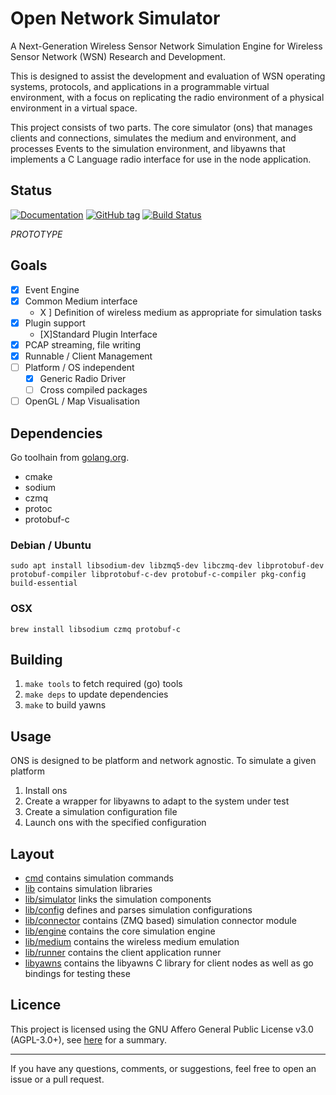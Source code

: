 # Open Network Simulator

A Next-Generation Wireless Sensor Network Simulation Engine for Wireless Sensor Network (WSN) Research and Development.

This is designed to assist the development and evaluation of WSN operating systems, protocols, and applications in a programmable virtual environment, with a focus on replicating the radio environment of a physical environment in a virtual space.

This project consists of two parts. The core simulator (ons) that manages clients and connections, simulates the medium and environment, and processes Events to the simulation environment, and libyawns that implements a C Language radio interface for use in the node application.

## Status

[![Documentation](https://img.shields.io/badge/docs-godoc-blue.svg)](https://godoc.org/github.com/ryankurte/yawns)
[![GitHub tag](https://img.shields.io/github/tag/ryankurte/yawns.svg)](https://github.com/ryankurte/yawns)
[![Build Status](https://travis-ci.com/ryankurte/yawns.svg?branch=master)](https://travis-ci.com/ryankurte/yawns/branches)

_PROTOTYPE_

## Goals

- [X] Event Engine
- [X] Common Medium interface
  - X ] Definition of wireless medium as appropriate for simulation tasks
- [X] Plugin support
  - [X]Standard Plugin Interface
- [X] PCAP streaming, file writing
- [X] Runnable / Client Management
- [ ] Platform / OS independent
  - [X] Generic Radio Driver
  - [ ] Cross compiled packages
- [ ] OpenGL / Map Visualisation

## Dependencies

Go toolhain from [golang.org](https://golang.org/dl/).

- cmake
- sodium
- czmq
- protoc
- protobuf-c

### Debian / Ubuntu
```
sudo apt install libsodium-dev libzmq5-dev libczmq-dev libprotobuf-dev protobuf-compiler libprotobuf-c-dev protobuf-c-compiler pkg-config build-essential
```

### OSX
```
brew install libsodium czmq protobuf-c
```

## Building

1. `make tools` to fetch required (go) tools
2. `make deps` to update dependencies
3. `make` to build yawns

## Usage

ONS is designed to be platform and network agnostic. To simulate a given platform

1. Install ons
2. Create a wrapper for libyawns to adapt to the system under test
3. Create a simulation configuration file
4. Launch ons with the specified configuration

## Layout

- [cmd](/cmd) contains simulation commands
- [lib](/lib) contains simulation libraries
- [lib/simulator](/lib/simulator) links the simulation components
- [lib/config](/lib/config) defines and parses simulation configurations
- [lib/connector](/lib/connector) contains (ZMQ based) simulation connector module
- [lib/engine](/lib/engine) contains the core simulation engine
- [lib/medium](/lib/medium) contains the wireless medium emulation
- [lib/runner](/lib/runner) contains the client application runner
- [libyawns](/libyawns) contains the libyawns C library for client nodes as well as go bindings for testing these

## Licence

This project is licensed using the GNU Affero General Public License v3.0 (AGPL-3.0+), see [here](https://choosealicense.com/licenses/agpl-3.0/#) for a summary.

---

If you have any questions, comments, or suggestions, feel free to open an issue or a pull request.

